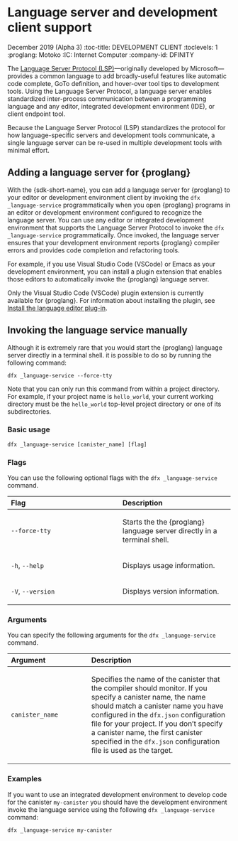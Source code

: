 # Language server and development client support

December 2019 (Alpha 3) :toc-title: DEVELOPMENT CLIENT :toclevels: 1 :proglang: Motoko :IC: Internet Computer :company-id: DFINITY

The [Language Server Protocol (LSP)](https://microsoft.github.io/language-server-protocol)—originally developed by Microsoft—provides a common language to add broadly-useful features like automatic code complete, GoTo definition, and hover-over tool tips to development tools. Using the Language Server Protocol, a language server enables standardized inter-process communication between a programming language and any editor, integrated development environment (IDE), or client endpoint tool.

Because the Language Server Protocol (LSP) standardizes the protocol for how language-specific servers and development tools communicate, a single language server can be re-used in multiple development tools with minimal effort.

## Adding a language server for {proglang}

With the {sdk-short-name}, you can add a language server for {proglang} to your editor or development environment client by invoking the `dfx _language-service` programmatically when you open {proglang} programs in an editor or development environment configured to recognize the language server. You can use any editor or integrated development environment that supports the Language Server Protocol to invoke the `dfx _language-service` programmatically. Once invoked, the language server ensures that your development environment reports {proglang} compiler errors and provides code completion and refactoring tools.

For example, if you use Visual Studio Code (VSCode) or Emacs as your development environment, you can install a plugin extension that enables those editors to automatically invoke the {proglang} language server.

Only the Visual Studio Code (VSCode) plugin extension is currently available for {proglang}. For information about installing the plugin, see [Install the language editor plug-in](../quickstart/local-quickstart.xml#install-vscode).

## Invoking the language service manually

Although it is extremely rare that you would start the {proglang} language server directly in a terminal shell. it is possible to do so by running the following command:

    dfx _language-service --force-tty

Note that you can only run this command from within a project directory. For example, if your project name is `hello_world`, your current working directory must be the `hello_world` top-level project directory or one of its subdirectories.

### Basic usage

    dfx _language-service [canister_name] [flag]

### Flags

You can use the following optional flags with the `dfx _language-service` command.

<table>
<colgroup>
<col style="width: 50%" />
<col style="width: 50%" />
</colgroup>
<thead>
<tr class="header">
<th style="text-align: left;">Flag</th>
<th style="text-align: left;">Description</th>
</tr>
</thead>
<tbody>
<tr class="odd">
<td style="text-align: left;"><p><code>--force-tty</code></p></td>
<td style="text-align: left;"><p>Starts the the {proglang} language server directly in a terminal shell.</p></td>
</tr>
<tr class="even">
<td style="text-align: left;"><p><code>-h</code>, <code>--help</code></p></td>
<td style="text-align: left;"><p>Displays usage information.</p></td>
</tr>
<tr class="odd">
<td style="text-align: left;"><p><code>-V</code>, <code>--version</code></p></td>
<td style="text-align: left;"><p>Displays version information.</p></td>
</tr>
</tbody>
</table>

### Arguments

You can specify the following arguments for the `dfx _language-service` command.

<table>
<colgroup>
<col style="width: 36%" />
<col style="width: 64%" />
</colgroup>
<thead>
<tr class="header">
<th style="text-align: left;">Argument</th>
<th style="text-align: left;">Description</th>
</tr>
</thead>
<tbody>
<tr class="odd">
<td style="text-align: left;"><p><code>canister_name</code></p></td>
<td style="text-align: left;"><p>Specifies the name of the canister that the compiler should monitor. If you specify a canister name, the name should match a canister name you have configured in the <code>dfx.json</code> configuration file for your project. If you don’t specify a canister name, the first canister specified in the <code>dfx.json</code> configuration file is used as the target.</p></td>
</tr>
</tbody>
</table>

### Examples

If you want to use an integrated development environment to develop code for the canister `my-canister` you should have the development environment invoke the language service using the following `dfx _language-service` command:

    dfx _language-service my-canister
